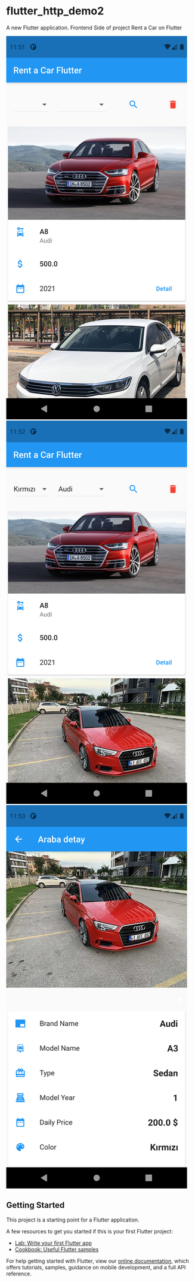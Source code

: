 # flutter_http_demo2

A new Flutter application.
    Frontend Side of project Rent a Car on Flutter


![image1](https://github.com/FatihBaycu/RentACarWithFlutter/blob/main/scrennshots/s1.png)
![image2](https://github.com/FatihBaycu/RentACarWithFlutter/blob/main/scrennshots/s2.png)
![image3](https://github.com/FatihBaycu/RentACarWithFlutter/blob/main/scrennshots/s3.png)


## Getting Started

This project is a starting point for a Flutter application.

A few resources to get you started if this is your first Flutter project:

- [Lab: Write your first Flutter app](https://flutter.dev/docs/get-started/codelab)
- [Cookbook: Useful Flutter samples](https://flutter.dev/docs/cookbook)

For help getting started with Flutter, view our
[online documentation](https://flutter.dev/docs), which offers tutorials,
samples, guidance on mobile development, and a full API reference.
